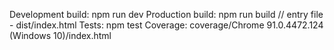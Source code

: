 Development build: npm run dev
Production build: npm run build // entry file - dist/index.html
Tests: npm test
Coverage: coverage/Chrome 91.0.4472.124 (Windows 10)/index.html
